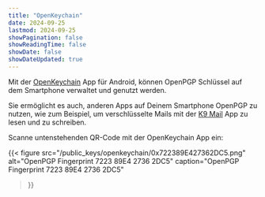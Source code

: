 ```yaml
---
title: "OpenKeychain"
date: 2024-09-25
lastmod: 2024-09-25
showPagination: false
showReadingTime: false
showDate: false
showDateUpdated: true
---
```


Mit der [OpenKeychain](https://www.openkeychain.org/) App für Android, können
OpenPGP Schlüssel auf dem Smartphone verwaltet und genutzt werden.

Sie ermöglicht es auch, anderen Apps auf Deinem Smartphone OpenPGP zu nutzen,
wie zum Beispiel, um verschlüsselte Mails mit der [K9 Mail](https://k9mail.app/)
App zu lesen und zu schreiben.

Scanne untenstehenden QR-Code mit der OpenKeychain App ein:

{{< figure
    src="/public_keys/openkeychain/0x722389E427362DC5.png"
    alt="OpenPGP Fingerprint 7223 89E4 2736 2DC5"
    caption="OpenPGP Fingerprint 7223 89E4 2736 2DC5"
>}}
